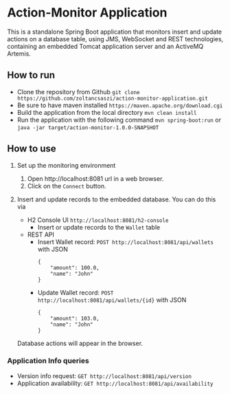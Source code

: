 # Action-Monitor Application

This is a standalone Spring Boot application that monitors insert and update actions on a database table, using JMS, WebSocket and REST technologies, containing an embedded Tomcat application server and an ActiveMQ Artemis.

## How to run
* Clone the repository from Github
`git clone https://github.com/zoltancsaszi/action-monitor-application.git`
* Be sure to have maven installed `https://maven.apache.org/download.cgi`
* Build the application from the local directory
`mvn clean install`
* Run the application with the following command `mvn spring-boot:run` or `java -jar target/action-monitor-1.0.0-SNAPSHOT`

## How to use

1. Set up the monitoring environment
    1. Open http://localhost:8081 url in a web browser.
    2. Click on the `Connect` button.

2. Insert and update records to the embedded database. You can do this via
    * H2 Console UI `http://localhost:8081/h2-console`
        * Insert or update records to the `Wallet` table
    * REST API
        * Insert Wallet record: `POST http://localhost:8081/api/wallets` with JSON 
            ```
            {
                "amount": 100.0,
                "name": "John"
            }
            ```
        * Update Wallet record: `POST http://localhost:8081/api/wallets/{id}` with JSON 
          ```
          {
              "amount": 103.0,
              "name": "John"
          }
          ```
     Database actions will appear in the browser.
     
### Application Info queries
* Version info request: `GET http://localhost:8081/api/version`
* Application availability: `GET http://localhost:8081/api/availability`
 
